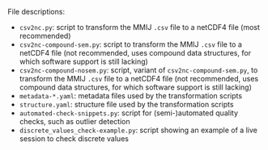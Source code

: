 File descriptions:

* `csv2nc.py`: script to transform the MMIJ `.csv` file to a netCDF4 file (most recommended)
* `csv2nc-compound-sem.py`: script to transform the MMIJ `.csv` file to a netCDF4 file (not recommended, uses compound data structures, for which software support is still lacking)
* `csv2nc-compound-nosem.py`: script, variant of `csv2nc-compound-sem.py`, to transform the MMIJ `.csv` file to a netCDF4 file (not recommended, uses compound data structures, for which software support is still lacking)
* `metadata-*.yaml`: metadata files used by the transformation scripts
* `structure.yaml`: structure file used by the transformation scripts
* `automated-check-snippets.py`: script for (semi-)automated quality checks, such as outlier detection
* `discrete_values_check-example.py`: script showing an example of a live session to check discrete values
